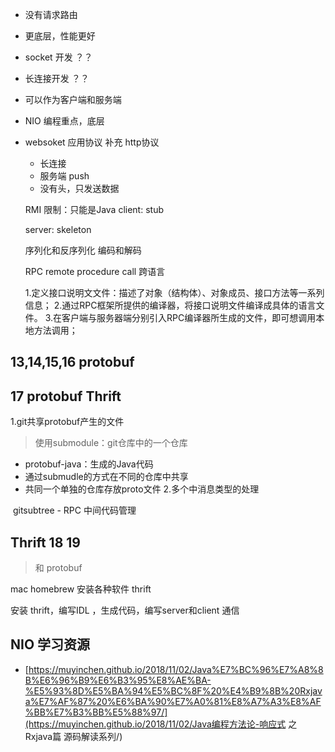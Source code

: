 - 没有请求路由
- 更底层，性能更好
- socket 开发 ？？
- 长连接开发 ？？
- 可以作为客户端和服务端
- NIO 编程重点，底层
- websoket 应用协议 补充 http协议 
    - 长连接 
    - 服务端 push
    - 没有头，只发送数据
    
    
    RMI 
        限制：只能是Java
    client: stub
    
    server: skeleton
    
    序列化和反序列化  编码和解码
    
    RPC remote procedure call  跨语言
    
    1.定义接口说明文文件：描述了对象（结构体）、对象成员、接口方法等一系列信息；
    2.通过RPC框架所提供的编译器，将接口说明文件编译成具体的语言文件。
    3.在客户端与服务器端分别引入RPC编译器所生成的文件，即可想调用本地方法调用；
    
## 13,14,15,16 protobuf 

## 17 protobuf  Thrift

1.git共享protobuf产生的文件
>使用submodule：git仓库中的一个仓库
- protobuf-java：生成的Java代码
- 通过submudle的方式在不同的仓库中共享
- 共同一个单独的仓库存放proto文件
2.多个中消息类型的处理

​    gitsubtree - RPC 中间代码管理

## Thrift 18 19 

> 和 protobuf 

mac homebrew 安装各种软件 thrift

安装 thrift，编写IDL ，生成代码，编写server和client 通信





## NIO 学习资源

- [https://muyinchen.github.io/2018/11/02/Java%E7%BC%96%E7%A8%8B%E6%96%B9%E6%B3%95%E8%AE%BA-%E5%93%8D%E5%BA%94%E5%BC%8F%20%E4%B9%8B%20Rxjava%E7%AF%87%20%E6%BA%90%E7%A0%81%E8%A7%A3%E8%AF%BB%E7%B3%BB%E5%88%97/](https://muyinchen.github.io/2018/11/02/Java编程方法论-响应式 之 Rxjava篇 源码解读系列/)